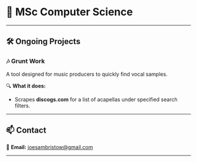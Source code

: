 # 👋 MSc Computer Science  
---

## 🛠️ **Ongoing Projects**  

### 🎶 **Grunt Work**  
A tool designed for music producers to quickly find vocal samples.  

🔍 **What it does:**  
- Scrapes **discogs.com** for a list of acapellas under specified search filters.  

---

## 📫 **Contact**  
📧 **Email:** [joesambristow@gmail.com](mailto:joesambristow@gmail.com)  

---

<!--
**bristowsoundsgood/bristowsoundsgood** is a ✨ _special_ ✨ repository because its `README.md` (this file) appears on your GitHub profile.

Here are some ideas to get you started:

- 🔭 I’m currently working on ...
- 🌱 I’m currently learning ...
- 👯 I’m looking to collaborate on ...
- 🤔 I’m looking for help with ...
- 💬 Ask me about ...
- 📫 How to reach me: ...
- 😄 Pronouns: ...
- ⚡ Fun fact: ...
-->
